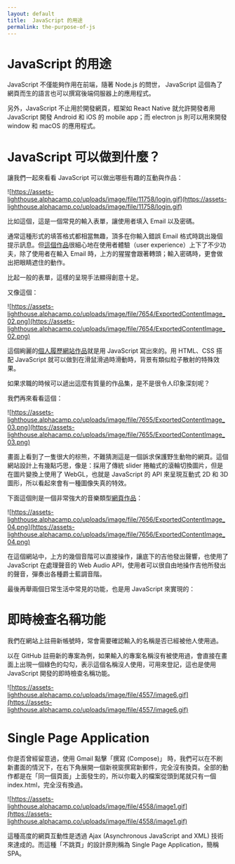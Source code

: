 ```yaml
---
layout: default
title:  JavaScript 的用途
permalink: the-purpose-of-js
---
```

# JavaScript 的用途

JavaScript 不僅能夠作用在前端，隨著 Node.js 的問世， JavaScript 這個為了網頁而生的語言也可以撰寫後端伺服器上的應用程式。

另外，JavaScript 不止用於開發網頁，框架如 React Native 就允許開發者用 JavaScript 開發 Android 和 iOS 的 mobile app；而 electron js 則可以用來開發 window 和 macOS 的應用程式。

# JavaScript 可以做到什麼？

讓我們一起來看看 JavaScript 可以做出哪些有趣的互動與作品：

![https://assets-lighthouse.alphacamp.co/uploads/image/file/11758/login.gif](https://assets-lighthouse.alphacamp.co/uploads/image/file/11758/login.gif)

比如這個，這是一個常見的輸入表單，讓使用者填入 Email 以及密碼。

通常這種形式的填答格式都相當無趣，頂多在你輸入錯誤 Email 格式時跳出幾個提示訊息。但[這個作品](https://codepen.io/dsenneff/full/2d338b0adf97472ebc5d473cf1fa910b)很細心地在使用者體驗（user experience）上下了不少功夫，除了使用者在輸入 Email 時，上方的猩猩會跟著轉頭；輸入密碼時，更會做出把眼睛遮住的動作。

比起一般的表單，這樣的呈現手法顯得創意十足。

又像這個：

![https://assets-lighthouse.alphacamp.co/uploads/image/file/7654/ExportedContentImage_02.png](https://assets-lighthouse.alphacamp.co/uploads/image/file/7654/ExportedContentImage_02.png)

這個絢麗的[個人履歷網站作品](about:blank)就是用 JavaScript 寫出來的。用 HTML、CSS 搭配 JavaScript 就可以做到在滑鼠滑過時滑動時，背景有類似粒子散射的特殊效果。

如果求職的時候可以遞出這麼有質量的作品集，是不是很令人印象深刻呢？

我們再來看看這個：

![https://assets-lighthouse.alphacamp.co/uploads/image/file/7655/ExportedContentImage_03.png](https://assets-lighthouse.alphacamp.co/uploads/image/file/7655/ExportedContentImage_03.png)

畫面上看到了一隻很大的棕熊，不難猜測這是一個訴求保護野生動物的網頁。這個網站設計上有幾點巧思，像是：採用了傳統 slider 捲軸式的滾輪切換圖片，但是在圖片變換上使用了 WebGL，也就是 JavaScript 的 API 來呈現互動式 2D 和 3D 圖形，所以看起來會有一種圖像失真的特效。

下面這個則是一個非常強大的音樂類型[網頁作品](https://codepen.io/gregh/full/zNzvOm)：

![https://assets-lighthouse.alphacamp.co/uploads/image/file/7656/ExportedContentImage_04.png](https://assets-lighthouse.alphacamp.co/uploads/image/file/7656/ExportedContentImage_04.png)

在這個網站中，上方的幾個音階可以直接操作，讓底下的吉他發出聲響，也使用了 JavaScript 在處理聲音的 Web Audio API，使用者可以很自由地操作吉他所發出的聲音，彈奏出各種爵士藍調音階。

最後再舉兩個日常生活中常見的功能，也是用 JavaScript 來實現的：

# 即時檢查名稱功能

我們在網站上註冊新帳號時，常會需要確認輸入的名稱是否已經被他人使用過。

以在 GitHub 註冊新的專案為例，如果輸入的專案名稱沒有被使用過，會直接在畫面上出現一個綠色的勾勾，表示這個名稱沒人使用，可用來登記，這也是使用 JavaScript 開發的即時檢查名稱功能。

![https://assets-lighthouse.alphacamp.co/uploads/image/file/4557/image6.gif](https://assets-lighthouse.alphacamp.co/uploads/image/file/4557/image6.gif)

# Single Page Application

你是否曾經留意過，使用 Gmail 點擊「撰寫 (Compose)」 時，我們可以在不刷新畫面的情況下，在右下角展開一個新視窗撰寫新郵件，完全沒有換頁。全部的動作都是在「同一個頁面」上面發生的，所以你載入的檔案從頭到尾就只有一個 index.html，完全沒有換過。

![https://assets-lighthouse.alphacamp.co/uploads/image/file/4558/image1.gif](https://assets-lighthouse.alphacamp.co/uploads/image/file/4558/image1.gif)

這種高度的網頁互動性是透過 Ajax (Asynchronous JavaScript and XML) 技術來達成的。而這種「不跳頁」的設計原則稱為 Single Page Application，簡稱 SPA。
